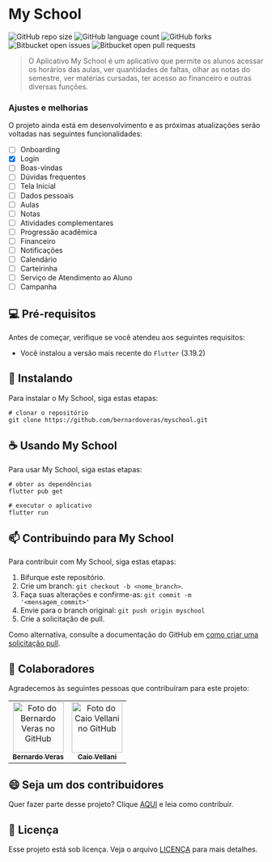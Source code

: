 # My School

![GitHub repo size](https://img.shields.io/github/repo-size/bernardoveras/myschool?style=for-the-badge)
![GitHub language count](https://img.shields.io/github/languages/count/bernardoveras/myschool?style=for-the-badge)
![GitHub forks](https://img.shields.io/github/forks/bernardoveras/myschool?style=for-the-badge)
![Bitbucket open issues](https://img.shields.io/bitbucket/issues/bernardoveras/myschool?style=for-the-badge)
![Bitbucket open pull requests](https://img.shields.io/bitbucket/pr-raw/bernardoveras/myschool?style=for-the-badge)

<!-- <img src="imagem.png" alt="Exemplo imagem"> -->

> O Aplicativo My School é um aplicativo que permite os alunos acessar os horários das aulas, ver quantidades de faltas, olhar as notas do semestre, ver matérias cursadas, ter acesso ao financeiro e outras diversas funções.

### Ajustes e melhorias

O projeto ainda está em desenvolvimento e as próximas atualizações serão voltadas nas seguintes funcionalidades:

- [ ] Onboarding
- [x] Login
- [ ] Boas-vindas
- [ ] Dúvidas frequentes
- [ ] Tela Inicial
- [ ] Dados pessoais
- [ ] Aulas
- [ ] Notas
- [ ] Atividades complementares
- [ ] Progressão acadêmica
- [ ] Financeiro
- [ ] Notificações
- [ ] Calendário
- [ ] Carteirinha
- [ ] Serviço de Atendimento ao Aluno
- [ ] Campanha

## 💻 Pré-requisitos

Antes de começar, verifique se você atendeu aos seguintes requisitos:

- Você instalou a versão mais recente do `Flutter` (3.19.2)

## 🚀 Instalando

Para instalar o My School, siga estas etapas:

```
# clonar o repositório
git clone https://github.com/bernardoveras/myschool.git
```

## ☕ Usando My School

Para usar My School, siga estas etapas:

```
# obter as dependências
flutter pub get

# executar o aplicativo
flutter run
```

## 📫 Contribuindo para My School

Para contribuir com My School, siga estas etapas:

1. Bifurque este repositório.
2. Crie um branch: `git checkout -b <nome_branch>`.
3. Faça suas alterações e confirme-as: `git commit -m '<mensagem_commit>'`
4. Envie para o branch original: `git push origin myschool`
5. Crie a solicitação de pull.

Como alternativa, consulte a documentação do GitHub em [como criar uma solicitação pull](https://help.github.com/en/github/collaborating-with-issues-and-pull-requests/creating-a-pull-request).

## 🤝 Colaboradores

Agradecemos às seguintes pessoas que contribuíram para este projeto:

<table>
  <tr>
    <td align="center">
      <a href="#" title="Bernardo Veras">
        <img src="https://avatars.githubusercontent.com/u/56937988" width="100px;" alt="Foto do Bernardo Veras no GitHub"/><br>
        <sub>
          <b>Bernardo Veras</b>
        </sub>
      </a>
    </td>
    <td align="center">
      <a href="#" title="Caio Vellani">
        <img src="https://avatars.githubusercontent.com/u/130803251?v=4" width="100px;" alt="Foto do Caio Vellani no GitHub"/><br>
        <sub>
          <b>Caio Vellani</b>
        </sub>
      </a>
    </td>
  </tr>
</table>

## 😄 Seja um dos contribuidores

Quer fazer parte desse projeto? Clique [AQUI](CONTRIBUTING.md) e leia como contribuir.

## 📝 Licença

Esse projeto está sob licença. Veja o arquivo [LICENÇA](LICENSE.md) para mais detalhes.
